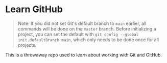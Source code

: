 # Learn GitHub

> Note: If you did not set Git's default branch to `main` earlier, all commands will be done on the `master` branch. Before initializing a project, you can set the default with `git config --global init.defaultBranch main`, which only needs to be done once for all projects.

This is a throwaway repo used to learn about working with Git and GitHub.